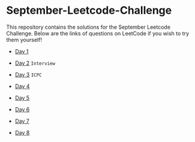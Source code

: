 # September-Leetcode-Challenge

This repository contains the solutions for the September Leetcode Challenge. Below are the links of questions on LeetCode if you wish to try them yourself!

 - [Day 1](https://leetcode.com/problems/array-nesting/)

 - [Day 2](https://leetcode.com/problems/unique-binary-search-trees-ii/) ``` Interview ```

 - [Day 3](https://leetcode.com/problems/erect-the-fence/)       ```ICPC```

 - [Day 4](https://leetcode.com/problems/sum-of-distances-in-tree/)

 - [Day 5](https://leetcode.com/problems/orderly-queue/)

 - [Day 6](https://leetcode.com/problems/slowest-key/)

 - [Day 7](https://leetcode.com/problems/reverse-linked-list/)

 - [Day 8](https://leetcode.com/problems/shifting-letters/)

